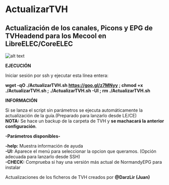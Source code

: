 # ActualizarTVH

## Actualización de los canales, Picons y EPG de TVHeadend para los Mecool en LibreELEC/CoreELEC

![alt text](https://lh3.googleusercontent.com/6vMe19I5CiDojL2mSFHH_H2is6KC-Jqklj1GuBQMtrKQCV2NGF8Mk6JHftEgRUhKpbXq2RdCE7d-lXdI5MudNb4PY4a09vOL8AbcXiavlClxTts-JHpEa8-X_CCGEObxV3a7HT8VmpXfdQXYcSaX5t1G6itHBd9eYlAG6E6vjZ7NRifAvEzSG0NJx2K7QVoKF7pJqbpiKN01QwZWEH0p3JFz1h7LADdAKsRCM3C60acY3LwT5e_nMhpBvtxb1J7JFl-zsv-ri7F2tQ_siBjOYyp6AGiNmiMlGMIo-4TfzUn4MJctTwTYj64EEENaeJBxYa3Q3HV_pjAYNXnZK1EwDpylex3vFrYBegVOHLPmwz5OVPXLmL4vlWT5ee576Yd6BKulNETU1fV8NKSVcS5J4qeM4hmMcBHQ4wsSX_hp1g3LqAQdPYUv1djp84qN0J4i2pyJEYCGjVvHHUZu7LbpVcaHch84NFBvqQK_9DCQhx3ElZmog7Wgszs8evk_RkMdEKRmnEQ6iV2JSrOX2KCiuGbAppOfSvVX-WXhhQl9tuSENvqNqTYR8B0xojFpy-1Ch_uRzTWCFtZgd1fjtYKrA38IaH8lNCbIAht84CwxMvTXoOLZ01qe0yYwiEfN5MDHWFF6gbqE0tuz-lMoG92NIJw6F5NcEnDkWNv8s9ntF2Xer8VzJT0MLxZsjH-x4ty97GrsHYTzXviKLUi92_o=w901-h626-no)

**EJECUCIÓN**

Iniciar sesión por ssh y ejecutar esta línea entera:

**wget -qO ./ActualizarTVH.sh https://goo.gl/z7MNyy ; chmod +x ./ActualizarTVH.sh ; ./ActualizarTVH.sh -UI ; rm ./ActualizarTVH.sh**



**INFORMACIÓN**

Si se lanza el script sin parámetros se ejecuta automáticamente la actualización de la guía.(Preparado para lanzarlo desde LE/CE)<br/>
**NOTA:** Se hace un backup de la carpeta de TVH y **se machacará la anterior configuración**.

**-Parámetros disponibles-**<br/>

**-help:** Muestra información de ayuda<br/>
**-UI:** Aparece el menú para seleccionar la opcion que queramos. (Opción adecuada para lanzarlo desde SSH)<br/>
**-CHECK:** Comprueba si hay una versión más actual de NormandyEPG para instalar<br/>

Actualizaciones de los ficheros de TVH creados por **@DarzLir (Juan)**
